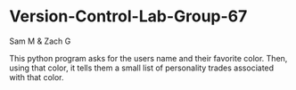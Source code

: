 # Version-Control-Lab-Group-67
Sam M &amp; Zach G


This python program asks for the users name and their favorite color. Then, using that color, it tells them a small list of personality trades associated with that color.
